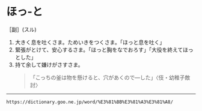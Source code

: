 # ほっ‐と

［副］(スル)

1.  大きく息を吐くさま。ためいきをつくさま。「ほっと息を吐く」
2.  緊張がとけて、安心するさま。「ほっと胸をなでおろす」「大役を終えてほっとした」
3.  持て余して嫌けがさすさま。
    >「こっちの釜は物を懸けると、穴があくので―した」〈伎・幼稚子敵討〉

---
`https://dictionary.goo.ne.jp/word/%E3%81%BB%E3%81%A3%E3%81%A8/`